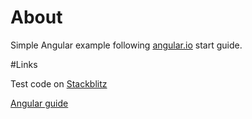 # About

Simple Angular example following [angular.io](https://angular.io/start) start guide.

#Links

Test code on [Stackblitz](https://stackblitz.com/edit/angular-beg9au)

[Angular guide](https://angular.io/start)
